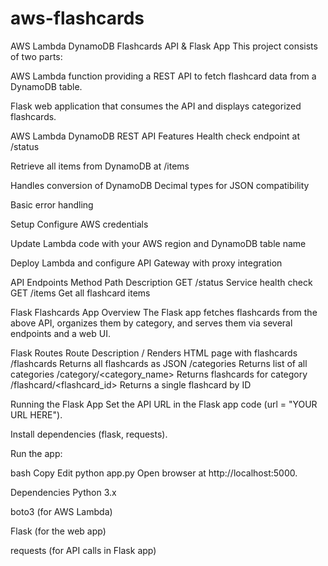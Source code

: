 # aws-flashcards
AWS Lambda DynamoDB Flashcards API & Flask App
This project consists of two parts:

AWS Lambda function providing a REST API to fetch flashcard data from a DynamoDB table.

Flask web application that consumes the API and displays categorized flashcards.

AWS Lambda DynamoDB REST API
Features
Health check endpoint at /status

Retrieve all items from DynamoDB at /items

Handles conversion of DynamoDB Decimal types for JSON compatibility

Basic error handling

Setup
Configure AWS credentials

Update Lambda code with your AWS region and DynamoDB table name

Deploy Lambda and configure API Gateway with proxy integration

API Endpoints
Method	Path	Description
GET	/status	Service health check
GET	/items	Get all flashcard items

Flask Flashcards App
Overview
The Flask app fetches flashcards from the above API, organizes them by category, and serves them via several endpoints and a web UI.


Flask Routes
Route	Description
/	Renders HTML page with flashcards
/flashcards	Returns all flashcards as JSON
/categories	Returns list of all categories
/category/<category_name>	Returns flashcards for category
/flashcard/<flashcard_id>	Returns a single flashcard by ID

Running the Flask App
Set the API URL in the Flask app code (url = "YOUR URL HERE").

Install dependencies (flask, requests).

Run the app:

bash
Copy
Edit
python app.py
Open browser at http://localhost:5000.

Dependencies
Python 3.x

boto3 (for AWS Lambda)

Flask (for the web app)

requests (for API calls in Flask app)
